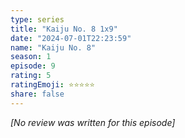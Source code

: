 ```yaml
---
type: series
title: "Kaiju No. 8 1x9"
date: "2024-07-01T22:23:59"
name: "Kaiju No. 8"
season: 1
episode: 9
rating: 5
ratingEmoji: ⭐️⭐️⭐️⭐️⭐️
share: false
---
```


_[No review was written for this episode]_
